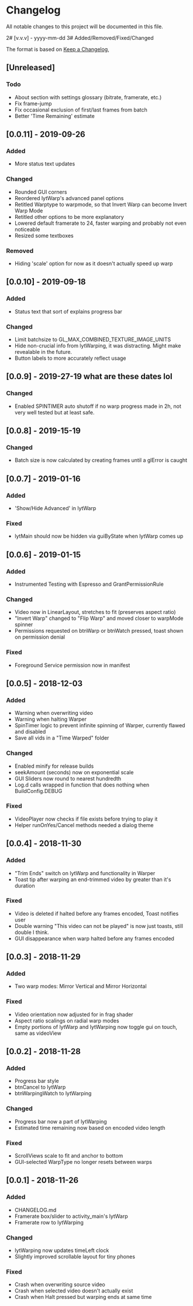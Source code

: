 # Changelog
All notable changes to this project will be documented in this file.

2# [v.v.v] - yyyy-mm-dd
3# Added/Removed/Fixed/Changed

The format is based on [Keep a Changelog](https://keepachangelog.com/en/1.0.0/),

## [Unreleased]
### Todo
- About section with settings glossary (bitrate, framerate, etc.)
- Fix frame-jump
- Fix occasional exclusion of first/last frames from batch
- Better 'Time Remaining' estimate

## [0.0.11] - 2019-09-26
### Added
- More status text updates

### Changed
- Rounded GUI corners
- Reordered lytWarp's advanced panel options
- Retitled Warptype to warpmode, so that Invert Warp can become Invert Warp Mode
- Retitled other options to be more explanatory
- Lowered default framerate to 24, faster warping and probably not even noticeable
- Resized some textboxes

### Removed
- Hiding 'scale' option for now as it doesn't actually speed up warp

## [0.0.10] - 2019-09-18
### Added
- Status text that sort of explains progress bar

### Changed
- Limit batchsize to GL_MAX_COMBINED_TEXTURE_IMAGE_UNITS
- Hide non-crucial info from lytWarping, it was distracting. Might make revealable in the future.
- Button labels to more accurately reflect usage

## [0.0.9] - 2019-27-19 what are these dates lol
### Changed
- Enabled SPINTIMER auto shutoff if no warp progress made in 2h, not very well tested but at least safe.

## [0.0.8] - 2019-15-19
### Changed
- Batch size is now calculated by creating frames until a glError is caught

## [0.0.7] - 2019-01-16
### Added
- 'Show/Hide Advanced' in lytWarp

### Fixed
- lytMain should now be hidden via guiByState when lytWarp comes up

## [0.0.6] - 2019-01-15
### Added
- Instrumented Testing with Espresso and GrantPermissionRule

### Changed
- Video now in LinearLayout, stretches to fit (preserves aspect ratio)
- "Invert Warp" changed to "Flip Warp" and moved closer to warpMode spinner
- Permissions requested on btnWarp or btnWatch pressed, toast shown on permission denial

### Fixed
- Foreground Service permission now in manifest

## [0.0.5] - 2018-12-03
### Added
- Warning when overwriting video
- Warning when halting Warper
- SpinTimer logic to prevent infinite spinning of Warper, currently flawed and disabled
- Save all vids in a "Time Warped" folder

### Changed
- Enabled minify for release builds
- seekAmount (seconds) now on exponential scale
- GUI Sliders now round to nearest hundredth
- Log.d calls wrapped in function that does nothing when BuildConfig.DEBUG

### Fixed
- VideoPlayer now checks if file exists before trying to play it
- Helper runOnYes/Cancel methods needed a dialog theme

## [0.0.4] - 2018-11-30
### Added
- "Trim Ends" switch on lytWarp and functionality in Warper
- Toast tip after warping an end-trimmed video by greater than it's duration

### Fixed
- Video is deleted if halted before any frames encoded, Toast notifies user
- Double warning "This video can not be played" is now just toasts, still double I think.
- GUI disappearance when warp halted before any frames encoded

## [0.0.3] - 2018-11-29
### Added
- Two warp modes: Mirror Vertical and Mirror Horizontal

### Fixed
- Video orientation now adjusted for in frag shader
- Aspect ratio scalings on radial warp modes
- Empty portions of lytWarp and lytWarping now toggle gui on touch, same as videoView

## [0.0.2] - 2018-11-28
### Added
- Progress bar style
- btnCancel to lytWarp
- btnWarpingWatch to lytWarping

### Changed
- Progress bar now a part of lytWarping
- Estimated time remaining now based on encoded video length

### Fixed
- ScrollViews scale to fit and anchor to bottom
- GUI-selected WarpType no longer resets between warps

## [0.0.1] - 2018-11-26
### Added
- CHANGELOG.md
- Framerate box/slider to activity_main's lytWarp
- Framerate row to lytWarping

### Changed
- lytWarping now updates timeLeft clock
- Slightly improved scrollable layout for tiny phones

### Fixed
- Crash when overwriting source video
- Crash when selected video doesn't actually exist
- Crash when Halt pressed but warping ends at same time
